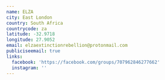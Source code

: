 ```yaml
---
name: ELZA
city: East London
country: South Africa
countrycode: za
latitude: -32.9718
longitude: 27.9052
email: elzaextinctionrebellion@protonmail.com
publiciseemail: true
links:
  facebook: 'https://facebook.com/groups/707962846277662'
  instagram: ''
---
```



